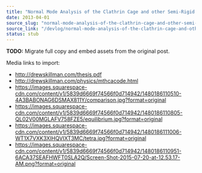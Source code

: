 ```yaml
---
title: "Normal Mode Analysis of the Clathrin Cage and other Semi-Rigid Systems"
date: 2013-04-01
source_slug: "normal-mode-analysis-of-the-clathrin-cage-and-other-semi-rigid-systems"
source_link: "/devlog/normal-mode-analysis-of-the-clathrin-cage-and-other-semi-rigid-systems"
status: stub
---
```

**TODO:** Migrate full copy and embed assets from the original post.

Media links to import:
- http://drewskillman.com/thesis.pdf
- http://drewskillman.com/physics/mthcacode.html
- https://images.squarespace-cdn.com/content/v1/5839d6669f74566f0d714942/1480186110510-4A3BABONAG6DSMAX811Y/comparison.jpg?format=original
- https://images.squarespace-cdn.com/content/v1/5839d6669f74566f0d714942/1480186110805-QL02V00MGLAFV758FZE5/equilibrium.jpg?format=original
- https://images.squarespace-cdn.com/content/v1/5839d6669f74566f0d714942/1480186111006-WT1X7VXK3XIHQVIXT3MC/tetra.jpg?format=original
- https://images.squarespace-cdn.com/content/v1/5839d6669f74566f0d714942/1480186110951-6ACA37SEAFHWFT0SLA2Q/Screen-Shot-2015-07-20-at-12.53.17-AM.png?format=original
